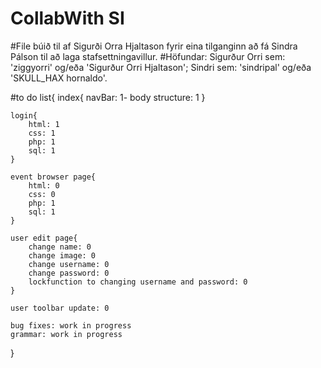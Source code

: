 # CollabWith SI
#File búið til af Sigurði Orra Hjaltason fyrir eina tilganginn að fá Sindra Pálson til að laga stafsettningavillur.
#Höfundar: Sigurður Orri sem: 'ziggyorri' og/eða 'Sigurður Orri Hjaltason'; Sindri sem: 'sindripal' og/eða 'SKULL_HAX hornaldo'.

#to do list{
	index{
		navBar: 1-
		body structure: 1
	}

	login{
		html: 1
		css: 1
		php: 1
		sql: 1
	}

	event browser page{
		html: 0
		css: 0
		php: 1
		sql: 1
	}

	user edit page{
		change name: 0
		change image: 0
		change username: 0
		change password: 0
		lockfunction to changing username and password: 0
	}

	user toolbar update: 0

	bug fixes: work in progress
	grammar: work in progress
}